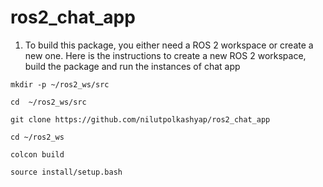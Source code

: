 # ros2_chat_app

1. To build this package, you either need a ROS 2 workspace or create a new one. Here is the instructions to create a new ROS 2 workspace, build the package and run the instances of chat app

```
mkdir -p ~/ros2_ws/src

cd  ~/ros2_ws/src

git clone https://github.com/nilutpolkashyap/ros2_chat_app

cd ~/ros2_ws

colcon build

source install/setup.bash
